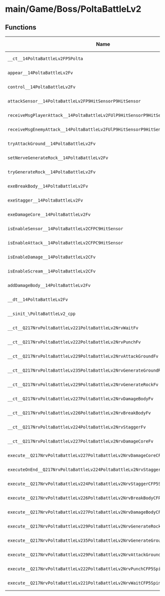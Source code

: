 # main/Game/Boss/PoltaBattleLv2

## Functions

| Name | Address | Match % |
|------|---------|---------|
| `__ct__14PoltaBattleLv2FP5Polta` | `0x80071438` | :x: (0.0%) |
| `appear__14PoltaBattleLv2Fv` | `0x80071560` | :x: (0.0%) |
| `control__14PoltaBattleLv2Fv` | `0x800715E4` | :x: (0.0%) |
| `attackSensor__14PoltaBattleLv2FP9HitSensorP9HitSensor` | `0x800716E4` | :x: (0.0%) |
| `receiveMsgPlayerAttack__14PoltaBattleLv2FUlP9HitSensorP9HitSensor` | `0x80071848` | :x: (0.0%) |
| `receiveMsgEnemyAttack__14PoltaBattleLv2FUlP9HitSensorP9HitSensor` | `0x80071890` | :x: (0.0%) |
| `tryAttackGround__14PoltaBattleLv2Fv` | `0x800719C8` | :x: (0.0%) |
| `setNerveGenerateRock__14PoltaBattleLv2Fv` | `0x80071B10` | :x: (0.0%) |
| `tryGenerateRock__14PoltaBattleLv2Fv` | `0x80071B8C` | :x: (0.0%) |
| `exeBreakBody__14PoltaBattleLv2Fv` | `0x80071BFC` | :x: (0.0%) |
| `exeStagger__14PoltaBattleLv2Fv` | `0x80071C58` | :x: (0.0%) |
| `exeDamageCore__14PoltaBattleLv2Fv` | `0x80071CCC` | :x: (0.0%) |
| `isEnableSensor__14PoltaBattleLv2CFPC9HitSensor` | `0x80071D74` | :x: (0.0%) |
| `isEnableAttack__14PoltaBattleLv2CFPC9HitSensor` | `0x80071E94` | :x: (0.0%) |
| `isEnableDamage__14PoltaBattleLv2CFv` | `0x80071F88` | :x: (0.0%) |
| `isEnableScream__14PoltaBattleLv2CFv` | `0x80071FE0` | :x: (0.0%) |
| `addDamageBody__14PoltaBattleLv2Fv` | `0x80071FE8` | :x: (0.0%) |
| `__dt__14PoltaBattleLv2Fv` | `0x80072008` | :x: (0.0%) |
| `__sinit_\PoltaBattleLv2_cpp` | `0x80072060` | :x: (0.0%) |
| `__ct__Q217NrvPoltaBattleLv221PoltaBattleLv2NrvWaitFv` | `0x800720C4` | :x: (0.0%) |
| `__ct__Q217NrvPoltaBattleLv222PoltaBattleLv2NrvPunchFv` | `0x800720D4` | :x: (0.0%) |
| `__ct__Q217NrvPoltaBattleLv229PoltaBattleLv2NrvAttackGroundFv` | `0x800720E4` | :x: (0.0%) |
| `__ct__Q217NrvPoltaBattleLv235PoltaBattleLv2NrvGenerateGroundRockFv` | `0x800720F4` | :x: (0.0%) |
| `__ct__Q217NrvPoltaBattleLv229PoltaBattleLv2NrvGenerateRockFv` | `0x80072104` | :x: (0.0%) |
| `__ct__Q217NrvPoltaBattleLv227PoltaBattleLv2NrvDamageBodyFv` | `0x80072114` | :x: (0.0%) |
| `__ct__Q217NrvPoltaBattleLv226PoltaBattleLv2NrvBreakBodyFv` | `0x80072124` | :x: (0.0%) |
| `__ct__Q217NrvPoltaBattleLv224PoltaBattleLv2NrvStaggerFv` | `0x80072134` | :x: (0.0%) |
| `__ct__Q217NrvPoltaBattleLv227PoltaBattleLv2NrvDamageCoreFv` | `0x80072144` | :x: (0.0%) |
| `execute__Q217NrvPoltaBattleLv227PoltaBattleLv2NrvDamageCoreCFP5Spine` | `0x80072154` | :x: (0.0%) |
| `executeOnEnd__Q217NrvPoltaBattleLv224PoltaBattleLv2NrvStaggerCFP5Spine` | `0x8007215C` | :x: (0.0%) |
| `execute__Q217NrvPoltaBattleLv224PoltaBattleLv2NrvStaggerCFP5Spine` | `0x80072168` | :x: (0.0%) |
| `execute__Q217NrvPoltaBattleLv226PoltaBattleLv2NrvBreakBodyCFP5Spine` | `0x80072170` | :x: (0.0%) |
| `execute__Q217NrvPoltaBattleLv227PoltaBattleLv2NrvDamageBodyCFP5Spine` | `0x80072178` | :x: (0.0%) |
| `execute__Q217NrvPoltaBattleLv229PoltaBattleLv2NrvGenerateRockCFP5Spine` | `0x800721CC` | :x: (0.0%) |
| `execute__Q217NrvPoltaBattleLv235PoltaBattleLv2NrvGenerateGroundRockCFP5Spine` | `0x800721DC` | :x: (0.0%) |
| `execute__Q217NrvPoltaBattleLv229PoltaBattleLv2NrvAttackGroundCFP5Spine` | `0x800721EC` | :x: (0.0%) |
| `execute__Q217NrvPoltaBattleLv222PoltaBattleLv2NrvPunchCFP5Spine` | `0x80072230` | :x: (0.0%) |
| `execute__Q217NrvPoltaBattleLv221PoltaBattleLv2NrvWaitCFP5Spine` | `0x80072274` | :x: (0.0%) |